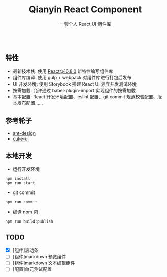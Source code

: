 <h1 align="center">Qianyin React Component</h1>

<div align="center">
  一套个人 React UI 组件库
  <br/><br/>
</div><br/><br/>

## 特性

- 最新技术栈: 使用 React@16.8.0 新特性编写组件库
- 组件库编译: 使用 gulp + webpack 对组件库进行打包后发布
- UI 开发环境: 使用 Storybook 搭建 React UI 独立开发测试环境
- 按需加载: 允许通过 babel-plugin-import 实现组件的按需加载
- 基本配置: React 开发环境配置、eslint 配置、git commit 规范校验配置、版本发布配置......

## 参考轮子

- [ant-design](https://github.com/ant-design/ant-design)
- [cuke-ui](https://github.com/cuke-ui/cuke-ui)

## 本地开发

- 运行开发环境

```shell
npm install
npm run start
```

- git commit

```shell
npm run commit
```

- 编译 npm 包

```shell
npm run build:publish
```

## TODO

- [x] [组件]滚动条
- [ ] [组件]markdown 预览组件
- [ ] [组件]markdown 文本编辑组件
- [ ] [配置]单元测试配置
